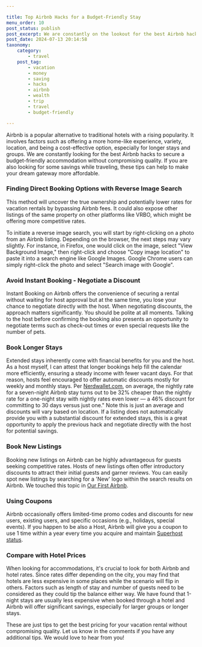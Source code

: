 ```yaml
---

title: Top Airbnb Hacks for a Budget-Friendly Stay
menu_order: 10
post_status: publish
post_excerpt: We are constantly on the lookout for the best Airbnb hacks to secure a budget-friendly accommodation without compromising quality. If you are also looking for some savings while travelings, these tips can help to make your dream gateway more affordable.
post_date: 2024-07-13 20:14:58
taxonomy:
    category:
        - travel
    post_tag:
        - vacation
        - money
        - saving
        - hacks
        - airbnb
        - wealth
        - trip
        - travel
        - budget-friendly     

---
```


Airbnb is a popular alternative to traditional hotels with a rising popularity. It involves factors such as offering a more home-like experience, variety, location, and being a cost-effective option, especially for longer stays and groups. We are constantly looking for the best Airbnb hacks to secure a budget-friendly accommodation without compromising quality. If you are also looking for some savings while traveling, these tips can help to make your dream gateway more affordable.

### Finding Direct Booking Options with Reverse Image Search

This method will uncover the true ownership and potentially lower rates for vacation rentals by bypassing Airbnb fees. It could also expose other listings of the same property on other platforms like VRBO, which might be offering more competitive rates.

To initiate a reverse image search, you will start by right-clicking on a photo from an Airbnb listing. Depending on the browser, the next steps may vary slightly. For instance, in Firefox, one would click on the image, select "View Background Image," then right-click and choose "Copy image location" to paste it into a search engine like Google Images. Google Chrome users can simply right-click the photo and select "Search image with Google".

### Avoid Instant Booking - Negotiate a Discount

Instant Booking on Airbnb offers the convenience of securing a rental without waiting for host approval but at the same time, you lose your chance to negotiate directly with the host. When negotiating discounts, the approach matters significantly. You should be polite at all moments. Talking to the host before confirming the booking also presents an opportunity to negotiate terms such as check-out times or even special requests like the number of pets.

### Book Longer Stays

Extended stays inherently come with financial benefits for you and the host. As a host myself, I can attest that longer bookings help fill the calendar more efficiently, ensuring a steady income with fewer vacant days. For that reason, hosts feel encouraged to offer automatic discounts mostly for weekly and monthly stays. Per [Nerdwallet.com](nerdwallet.com), on average, the nightly rate for a seven-night Airbnb stay turns out to be 32% cheaper than the nightly rate for a one-night stay with nightly rates even lower — a 46% discount for committing to 30 days versus just one." Note this is just an average and discounts will vary based on location. If a listing does not automatically provide you with a substantial discount for extended stays, this is a great opportunity to apply the previous hack and negotiate directly with the host for potential savings.

### Book New Listings

Booking new listings on Airbnb can be highly advantageous for guests seeking competitive rates. Hosts of new listings often offer introductory discounts to attract their initial guests and garner reviews. You can easily spot new listings by searching for a 'New' logo within the search results on Airbnb. We touched this topic in [Our First Airbnb](https://familyventurescafe.com/real-estate/our-first-house/). 

### Using Coupons

Airbnb occasionally offers limited-time promo codes and discounts for new users, existing users, and specific occasions (e.g., holidays, special events). If you happen to be also a Host, Airbnb will give you a coupon to use 1 time within a year every time you acquire and maintain [Superhost status](https://www.airbnb.com/help/article/829).

### Compare with Hotel Prices

When looking for accommodations, it's crucial to look for both Airbnb and hotel rates. Since rates differ depending on the city, you may find that hotels are less expensive in some places while the scenario will flip in others. Factors such as length of stay and number of guests need to be considered as they could tip the balance either way. We have found that 1-night stays are usually less expensive when booked through a hotel and Airbnb will offer significant savings, especially for larger groups or longer stays.

These are just tips to get the best pricing for your vacation rental without compromising quality. Let us know in the comments if you have any additional tips. We would love to hear from you!